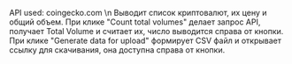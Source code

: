 API used: coingecko.com \n
Выводит список криптовалют, их цену и общий объем.
При клике "Count total volumes" делает запрос API, получает Total Volume и считает их, число выводится справа от кнопки.
При клике "Generate data for upload" формирует CSV файл и открывает ссылку для скачивания, она доступна справа от кнопки.
